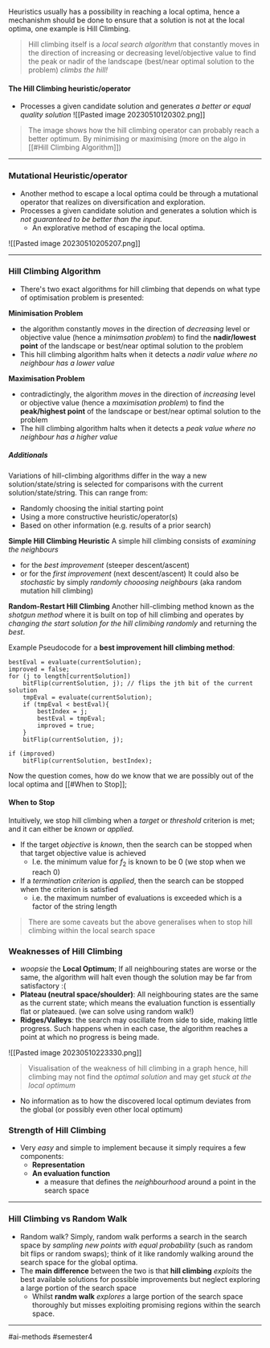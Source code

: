 Heuristics usually has a possibility in reaching a local optima, hence a mechanishm should be done to ensure that a solution is not at the local optima, one example is Hill Climbing.

>Hill climbing itself is a *local search algorithm* that constantly moves in the direction of increasing or decreasing level/objective value to find the peak or nadir of the landscape (best/near optimal solution to the problem) *climbs the hill!*

#### The Hill Climbing heuristic/operator
- Processes a given candidate solution and generates *a better or equal quality solution*
![[Pasted image 20230510120302.png]]
> The image shows how the hill climbing operator can probably reach a better optimum. By minimising or maximising (more on the algo in [[#Hill Climbing Algorithm]])

---
### Mutational Heuristic/operator
- Another method to escape a local optima could be through a mutational operator that realizes on diversification and exploration. 
- Processes a given candidate solution and generates a solution which is *not guaranteed to be better than the input*. 
	- An explorative method of escaping the local optima.

![[Pasted image 20230510205207.png]]

---

### Hill Climbing Algorithm
- There's two exact algorithms for hill climbing that depends on what type of optimisation problem is presented:

**Minimisation Problem**
- the algorithm constantly *moves* in the direction of *decreasing* level or objective value (hence a *minimsation problem*) to find the **nadir/lowest point** of the landscape or best/near optimal solution to the problem
- This hill climbing algorithm halts when it detects a *nadir value where no neighbour has a lower value*

**Maximisation Problem**
- contradictingly, the algorithm *moves* in the direction of *increasing* level or objective value (hence a *maximisation problem*) to find the **peak/highest point** of the landscape or best/near optimal solution to the problem
- The hill climbing algorithm halts when it detects a *peak value where no neighbour has a higher value*

##### Additionals
Variations of hill-climbing algorithms differ in the way a new solution/state/string is selected for comparisons with the current solution/state/string. This can range from:
- Randomly choosing the initial starting point
- Using a more constructive heuristic/operator(s)
- Based on other information (e.g. results of a prior search)

**Simple Hill Climbing Heuristic**
A simple hill climbing consists of *examining the neighbours*
- for the *best improvement* (steeper descent/ascent)
- or for the *first improvement* (next descent/ascent)
It could also be *stochastic* by simply *randomly chooosing neighbours* (aka random mutation hill climbing)

**Random-Restart Hill Climbing**
Another hill-climbing method known as the *shotgun method* where it is built on top of hill climbing and operates by *changing the start solution for the hill climibing randomly* and returning the *best*.

Example Pseudocode for a **best improvement hill climbing method**:
```
bestEval = evaluate(currentSolution);
improved = false;
for (j to length[currentSolution])
	bitFlip(currentSolution, j); // flips the jth bit of the current solution
	tmpEval = evaluate(currentSolution);
	if (tmpEval < bestEval){
		bestIndex = j;
		bestEval = tmpEval;
		improved = true;
	}
	bitFlip(currentSolution, j);

if (improved)
	bitFlip(currentSolution, bestIndex);
```

Now the question comes, how do we know that we are possibly out of the local optima and [[#When to Stop]]; 

#### When to Stop
Intuitively, we stop hill climbing when a *target* or *threshold* criterion is met; and it can either be *known* or *applied.*
- If the target *objective* is  *known*, then the search can be stopped when that target objective value is achieved
	- I.e. the minimum value for $f_{2}$ is known to be 0 (we stop when we reach 0)
- If a *termination criterion* is *applied*, then the search can be stopped when the criterion is satisfied
	- i.e. the maximum number of evaluations is exceeded which is a factor of the string length

> There are some caveats but the above generalises when to stop hill climbing within the local search space

### Weaknesses of Hill Climbing
- *woopsie* the **Local Optimum**; If all neighbouring states are worse or the same, the algorithm will halt even though the solution may be far from satisfactory :(
- **Plateau (neutral space/shoulder)**: All neighbouring states are the same as the current state; which means the evaluation function is essentially flat or plateaued. (we can solve using random walk!)
-  **Ridges/Valleys**: the search may oscillate from side to side, making little progress. Such happens when in each case, the algorithm reaches a point at which no progress is being made. 

![[Pasted image 20230510223330.png]]
> Visualisation of the weakness of hill climbing in a graph
> hence, hill climbing may not find the *optimal solution* and may get *stuck at the local optimum*

- No information as to how the discovered local optimum deviates from the global (or possibly even other local optimum)

### Strength of Hill Climbing
- Very *easy* and simple to implement because it simply requires a few components:
	- **Representation**
	- **An evaluation function**
		- a measure that defines the *neighbourhood* around a point in the search space


---
### Hill Climbing vs Random Walk
- Random walk? Simply, random walk performs a search in the search space by *sampling new points with equal probability* (such as random bit flips or random swaps); think of it like randomly walking around the search space for the global optima.
- The **main difference** between the two is that **hill climbing** *exploits* the best available solutions for possible improvements but neglect exploring a large portion of the search space
	- Whilst **randm walk** *explores* a large portion of the search space thoroughly but misses exploiting promising regions within the search space.

---

#ai-methods #semester4 